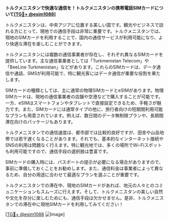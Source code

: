 **トルクメニスタンで快適な通信を！トルクメニスタンの携帯電話SIMカードについて[[TG💪+ @esim1088](https://t.me/s/esim1088)]**

トルクメニスタンは、中央アジアに位置する美しい国です。観光やビジネスで訪れる方にとって、現地での通信手段は非常に重要です。トルクメニスタンでは、現地のSIMカードを利用することで、国内の通信サービスが利用可能になり、より快適な滞在を楽しむことができます。

トルクメニスタンには複数の通信事業者が存在し、それぞれ異なるSIMカードを提供しています。主な通信事業者としては「Turkmenistan Telecom」や「BeeLine Turkmenistan」などがあります。これらのSIMカードは、データ通信や通話、SMSが利用可能で、特に観光客にはデータ通信が重要な役割を果たします。

SIMカードの種類としては、主に通常の物理SIMカードとeSIMがあります。物理SIMカードは、現地の通信事業者の店舗や空港などで購入することが可能です。一方、eSIMはスマートフォンやタブレットで直接設定できるため、手軽さが魅力です。また、SIMカードには通常タイプの他に、旅行者向けの短期間利用可能なプランも用意されています。例えば、数日間のデータ無制限プランや、長期間滞在向けのパッケージもあります。

トルクメニスタンでの通信速度は、都市部では比較的良好ですが、田舎や山岳地帯では若干遅くなることがあります。それでも、基本的なインターネット接続やSNSの利用は問題なく行えます。特に観光地では、多くの場所でWi-Fiスポットも利用可能ですので、通信手段の選択肢は豊富です。

SIMカードの購入時には、パスポートの提示が必要になる場合がありますので、事前に準備しておくことをお勧めします。また、通信料金は事業者によって異なるため、自分の用途に合わせて最適なプランを選ぶことが重要です。

トルクメニスタンでの滞在中、現地のSIMカードがあれば、地元の人々とのコミュニケーションもスムーズに行えます。そして、トルクメニスタンの美しい自然や文化を存分に楽しむためにも、通信手段は欠かせません。是非、トルクメニスタンでの滞在中に現地SIMカードを利用してみてください！

[[TG💪+ @esim1088](https://t.me/s/esim1088) ![Image](https://i.postimg.cc/Y0z9fWf4/image.png)]